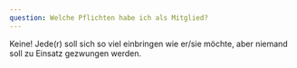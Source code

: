 ```yaml
---
question: Welche Pflichten habe ich als Mitglied?
---
```


Keine! Jede(r) soll sich so viel einbringen wie er/sie möchte, aber niemand soll zu Einsatz gezwungen werden. 